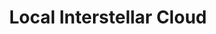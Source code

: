 ---
title: "Local Interstellar Cloud"
hashtag: local-interstellar-cloud
layout: hashtag
orbits:
  - Milky Way
subdivision-of:
  - Local Bubble
tags:
  - Astronomy
---